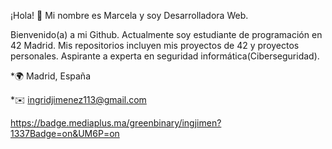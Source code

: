 ¡Hola! 👋 Mi nombre es Marcela y soy Desarrolladora Web.

Bienvenido(a) a mi Github. Actualmente soy estudiante de programación en 42 Madrid. Mis repositorios incluyen mis proyectos de 42 y proyectos personales. Aspirante a experta en seguridad informática(Ciberseguridad).
  
  *🌍 Madrid, España
  
  *✉️ ingridjimenez113@gmail.com

<!--
**MarcelaJI/marcelaji** is a ✨ _special_ ✨ repository because its `README.md` (this file) appears on your GitHub profile.

Here are some ideas to get you started:

- 🔭 I’m currently working on ...
- 🌱 I’m currently learning ...
- 👯 I’m looking to collaborate on ...
- 🤔 I’m looking for help with ...
- 💬 Ask me about ...
- 📫 How to reach me: ...
- 😄 Prono![ingjimen](https://github.com/user-attachments/assets/d739ee0f-e2a3-4286-985b-51763a3a5b92)
![ingjimen](https://github.com/user-attachments/assets/8832f0d3-88aa-415f-8654-422aa616fdbf)
uns: ...
- ⚡ Fun fact: ...
-->
https://badge.mediaplus.ma/greenbinary/ingjimen?1337Badge=on&UM6P=on
